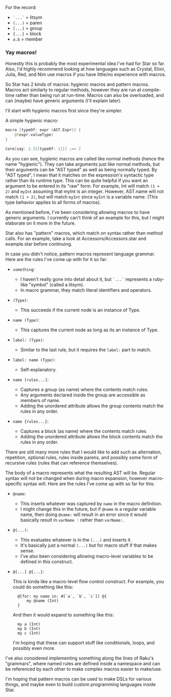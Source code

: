 For the record:
- `` `...` `` = litsym
- `(...)` = paren
- `[...]` = group
- `{...}` = block
- `a.b`   = member


### Yay macros!
Honestly this is probably the most experimental idea I've had for Star so far.
Also, I'd highly recommend looking at how languages such as Crystal, Elixir, Julia, Red, and Nim use macros if you have little/no experience with macros.

So Star has 2 kinds of macros: hygienic macros and pattern macros.
Macros act similarly to regular methods, however they are run at compile-time rather than being run at run-time.
Macros can also be overloaded, and can (maybe) have generic arguments (I'll explain later).

I'll start with hygienic macros first since they're simpler.

A simple hygienic macro:
```swift
macro [typeOf: expr (AST.Expr)] {
	@(expr.valueType)
}

Core[say: 2.3[[typeOf: 1]]] ;=> 2
```

As you can see, hygienic macros are called like normal methods (hence the name "hygienic").
They can take arguments just like normal methods, but their arguments can be "AST typed" as well as being normally typed.
By "AST typed", I mean that it matches on the expression's syntactic type rather than its runtime type.
This can be quite helpful if you want an argument to be entered in its "raw" form.
For example, Int will match `(1 + 2)` and `myInt` assuming that myInt is an integer.
However, AST.name will not match `(1 + 2)`, but will match `myInt` since `myInt` is a variable name.
(This type behavior applies to all forms of macros).

As mentioned before, I've been considering allowing macros to have generic arguments.
I currently can't think of an example for this, but I might elaborate on it more in the future.



Star also has "pattern" macros, which match on syntax rather than method calls.
For an example, take a look at Accessors/Accessors.star and example.star before continuing.

In case you didn't notice, pattern macros represent language grammar.
Here are the rules I've come up with for it so far:
- ``something``:
	- I haven't really gone into detail about it, but `` `...` `` represents a ruby-like "symbol" (called a litsym).
	- In macro grammar, they match literal identifiers and operators.

- `(Type)`:
	- This succeeds if the current node is an instance of Type.

- `name (Type)`:
	- This captures the current node as long as its an instance of Type.

- `label: (Type)`:
	- Similar to the last rule, but it requires the `label:` part to match.

- `label: name (Type)`:
	- Self-explanatory.

- `name [rules...]`:
	- Captures a group (as name) where the contents match rules.
	- Any arguments declared inside the group are accessible as members of name.
	- Adding the unordered attribute allows the group contents match the rules in any order.
	
- `name {rules...}`:
	- Captures a block (as name) where the contents match rules
	- Adding the unordered attribute allows the block contents match the rules in any order.

There are still many more rules that I would like to add such as alternation, repetition, optional rules,
rules inside parens, and possibly some form of recursive rules (rules that can reference themselves).

The body of a macro represents what the resulting AST will be.
Regular syntax will not be changed when during macro expansion, however macro-specific syntax will.
Here are the rules I've come up with so far for this:
- `@name`:
	- This inserts whatever was captured by `name` in the macro definition.
	- I might change this in the future, but if `@name` is a regular variable name, then doing `@name:` will result in an error since it would basically result in `varName :` rather than `varName:`.

- `@(...)`:
	- This evaluates whatever is in the `(...)` and inserts it.
	- It's basically just a normal `(...)` but for macro stuff if that makes sense.
	- I've also been considering allowing macro-level variables to be defined in this construct.

- `@[...] @{...}`:

	This is kinda like a macro-level flow control construct.
	For example, you could do something like this:

		@[for: my name in: #[`a`, `b`, `c`]] @{
			my @name (Int)
		}

	And then it would expand to something like this:
		
		my a (Int)
		my b (Int)
		my c (Int)

	I'm hoping that these can support stuff like conditionals, loops, and possibly even more.

I've also considered implementing something along the lines of Raku's "grammars", where named rules are defined
inside a namespace and can be referenced by each other to make complex macros easier to make/use.

I'm hoping that pattern macros can be used to make DSLs for various things, and maybe even to build custom
programming languages inside Star.
